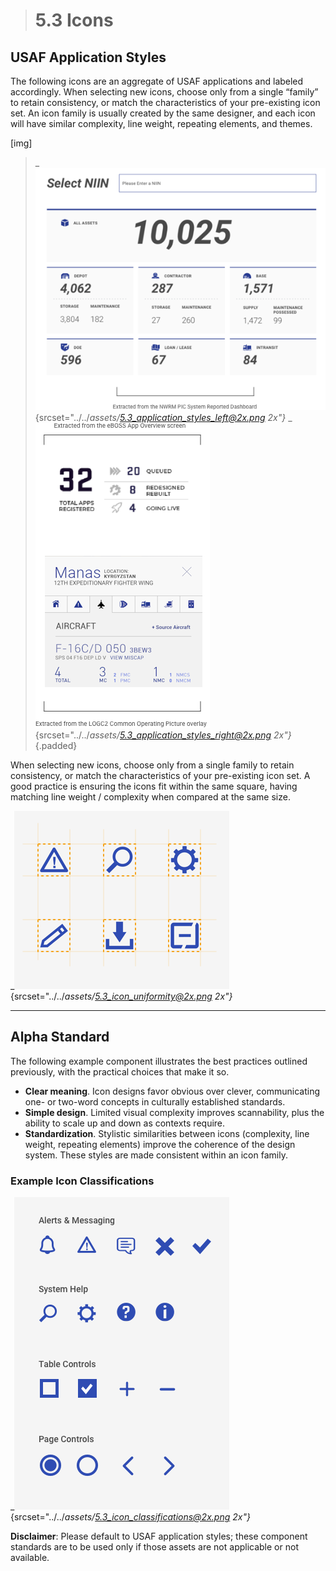 > # **5.3** Icons

## USAF Application Styles

The following icons are an aggregate of USAF applications and labeled accordingly. When selecting new icons, choose only from a single “family” to retain consistency, or match the characteristics of your pre-existing icon set. An icon family is usually created by the same designer, and each icon will have similar complexity, line weight, repeating elements, and themes.

[img]

>_![5.3 App Logos](../_assets/5.3_application_styles_left.png){srcset="../../_assets/5.3_application_styles_left@2x.png 2x"}_
_![5.3 App Logos](../_assets/5.3_application_styles_right.png){srcset="../../_assets/5.3_application_styles_right@2x.png 2x"}_
{.padded}

When selecting new icons, choose only from a single family to retain consistency, or match the characteristics of your pre-existing icon set. A good practice is ensuring the icons fit within the same square, having matching line weight / complexity when compared at the same size. 

_![5.3 Icon Uniformity](../_assets/5.3_icon_uniformity.png){srcset="../../_assets/5.3_icon_uniformity@2x.png 2x"}_

---

## Alpha Standard

The following example component illustrates the best practices outlined previously, with the practical choices that make it so. 

- **Clear meaning**. Icon designs favor obvious over clever, communicating one- or two-word concepts in culturally established standards.  
- **Simple design**. Limited visual complexity improves scannability, plus the ability to scale up and down as contexts require.  
- **Standardization**. Stylistic similarities between icons (complexity, line weight, repeating elements) improve the coherence of the design system. These styles are made consistent within an icon family. 

### Example Icon Classifications

_![5.3 Icon Classifications](../_assets/5.3_icon_classifications.png){srcset="../../_assets/5.3_icon_classifications@2x.png 2x"}_


**Disclaimer**: Please default to USAF application styles; these component standards are to be used only if those assets are not applicable or not available. 